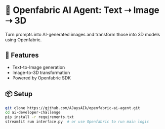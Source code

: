 # 🧠 Openfabric AI Agent: Text ➝ Image ➝ 3D

Turn prompts into AI-generated images and transform those into 3D models using Openfabric.

## 🚀 Features
- Text-to-Image generation
- Image-to-3D transformation
- Powered by Openfabric SDK

## 📦 Setup

```bash
git clone https://github.com/AJaysAIk/openfabric-ai-agent.git
cd ai-developer-challenge
pip install -r requirements.txt
streamlit run interface.py  # or use Openfabric to run main logic
